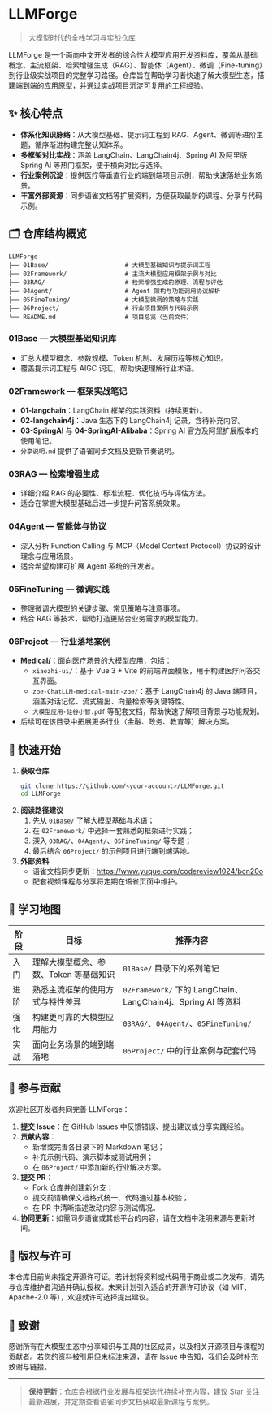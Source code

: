 # LLMForge

> 大模型时代的全栈学习与实战仓库

LLMForge 是一个面向中文开发者的综合性大模型应用开发资料库，覆盖从基础概念、主流框架、检索增强生成（RAG）、智能体（Agent）、微调（Fine-tuning）到行业级实战项目的完整学习路径。仓库旨在帮助学习者快速了解大模型生态，搭建端到端的应用原型，并通过实战项目沉淀可复用的工程经验。

## ✨ 核心特点

- **体系化知识脉络**：从大模型基础、提示词工程到 RAG、Agent、微调等进阶主题，循序渐进构建完整认知体系。
- **多框架对比实战**：涵盖 LangChain、LangChain4j、Spring AI 及阿里版 Spring AI 等热门框架，便于横向对比与选择。
- **行业案例沉淀**：提供医疗等垂直行业的端到端项目示例，帮助快速落地业务场景。
- **丰富外部资源**：同步语雀文档等扩展资料，方便获取最新的课程、分享与代码示例。

## 🗂️ 仓库结构概览

```text
LLMForge
├── 01Base/                     # 大模型基础知识与提示词工程
├── 02Framework/                # 主流大模型应用框架示例与对比
├── 03RAG/                      # 检索增强生成的原理、流程与评估
├── 04Agent/                    # Agent 架构与功能调用协议解析
├── 05FineTuning/               # 大模型微调的策略与实践
├── 06Project/                  # 行业项目案例与代码示例
└── README.md                   # 项目总览（当前文件）
```

### 01Base — 大模型基础知识库
- 汇总大模型概念、参数规模、Token 机制、发展历程等核心知识。
- 覆盖提示词工程与 AIGC 词汇，帮助快速理解行业术语。

### 02Framework — 框架实战笔记
- **01-langchain**：LangChain 框架的实践资料（持续更新）。
- **02-langchain4j**：Java 生态下的 LangChain4j 记录，含待补充内容。
- **03-SpringAI** 与 **04-SpringAI-Alibaba**：Spring AI 官方及阿里扩展版本的使用笔记。
- `分享说明.md` 提供了语雀同步文档及更新节奏说明。

### 03RAG — 检索增强生成
- 详细介绍 RAG 的必要性、标准流程、优化技巧与评估方法。
- 适合在掌握大模型基础后进一步提升问答系统效果。

### 04Agent — 智能体与协议
- 深入分析 Function Calling 与 MCP（Model Context Protocol）协议的设计理念与应用场景。
- 适合希望构建可扩展 Agent 系统的开发者。

### 05FineTuning — 微调实践
- 整理微调大模型的关键步骤、常见策略与注意事项。
- 结合 RAG 等技术，帮助打造更贴合业务需求的模型能力。

### 06Project — 行业落地案例
- **Medical/**：面向医疗场景的大模型应用，包括：
  - `xiaozhi-ui/`：基于 Vue 3 + Vite 的前端界面模板，用于构建医疗问答交互界面。
  - `zoe-ChatLLM-medical-main-zoe/`：基于 LangChain4j 的 Java 端项目，涵盖对话记忆、流式输出、向量检索等关键特性。
  - `大模型应用-硅谷小智.pdf` 等配套文档，帮助快速了解项目背景与功能规划。
- 后续可在该目录中拓展更多行业（金融、政务、教育等）解决方案。

## 🚀 快速开始

1. **获取仓库**
   ```bash
   git clone https://github.com/<your-account>/LLMForge.git
   cd LLMForge
   ```
2. **阅读路径建议**
   1. 先从 `01Base/` 了解大模型基础与术语；
   2. 在 `02Framework/` 中选择一套熟悉的框架进行实践；
   3. 深入 `03RAG/`、`04Agent/`、`05FineTuning/` 等专题；
   4. 最后结合 `06Project/` 的示例项目进行端到端落地。
3. **外部资料**
   - 语雀文档同步更新：<https://www.yuque.com/codereview1024/bcn20o>
   - 配套视频课程与分享将定期在语雀页面中维护。

## 🧭 学习地图

| 阶段 | 目标 | 推荐内容 |
| ---- | ---- | -------- |
| 入门 | 理解大模型概念、参数、Token 等基础知识 | `01Base/` 目录下的系列笔记 |
| 进阶 | 熟悉主流框架的使用方式与特性差异 | `02Framework/` 下的 LangChain、LangChain4j、Spring AI 等资料 |
| 强化 | 构建更可靠的大模型应用能力 | `03RAG/`、`04Agent/`、`05FineTuning/` |
| 实战 | 面向业务场景的端到端落地 | `06Project/` 中的行业案例与配套代码 |

## 🤝 参与贡献

欢迎社区开发者共同完善 LLMForge：

1. **提交 Issue**：在 GitHub Issues 中反馈错误、提出建议或分享实践经验。
2. **贡献内容**：
   - 新增或完善各目录下的 Markdown 笔记；
   - 补充示例代码、演示脚本或测试用例；
   - 在 `06Project/` 中添加新的行业解决方案。
3. **提交 PR**：
   - Fork 仓库并创建新分支；
   - 提交前请确保文档格式统一、代码通过基本校验；
   - 在 PR 中清晰描述改动内容与测试情况。
4. **协同更新**：如需同步语雀或其他平台的内容，请在文档中注明来源与更新时间。

## 📄 版权与许可

本仓库目前尚未指定开源许可证。若计划将资料或代码用于商业或二次发布，请先与仓库维护者沟通并确认授权。未来计划引入适合的开源许可协议（如 MIT、Apache-2.0 等），欢迎就许可选择提出建议。

## 🙏 致谢

感谢所有在大模型生态中分享知识与工具的社区成员，以及相关开源项目与课程的贡献者。若您的资料被引用但未标注来源，请在 Issue 中告知，我们会及时补充致谢与链接。

---

> **保持更新**：仓库会根据行业发展与框架迭代持续补充内容，建议 Star 关注最新进展，并定期查看语雀同步文档获取最新课程与案例。
